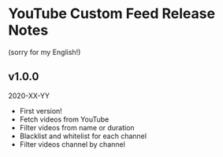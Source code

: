 # YouTube Custom Feed Release Notes

(sorry for my English!)

## v1.0.0
2020-XX-YY

* First version!
* Fetch videos from YouTube
* Filter videos from name or duration
* Blacklist and whitelist for each channel
* Filter videos channel by channel